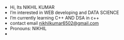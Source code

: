 - Hi, Its NIKHIL KUMAR
- I’m interested in  WEB developing and DATA SCIENCE
- I’m currently learning C++ AND DSA in c++
- contact email nikhilkumar6502@gmail.com
- Pronouns: NIKHIL
-  

<!---
Nikhil-kumar7321/Nikhil-kumar7321 is a ✨ special ✨ repository because its `README.md` (this file) appears on your GitHub profile.
You can click the Preview link to take a look at your changes.
--->
